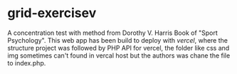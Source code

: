 # grid-exercisev

A concentration test with method from Dorothy V. Harris Book of "Sport Psychology". This web app has been build to deploy with *vercel*, where the structure project was followed by PHP API for vercel, the folder like css and img sometimes can't found in vercal host but the authors was chane the file to index.php.
